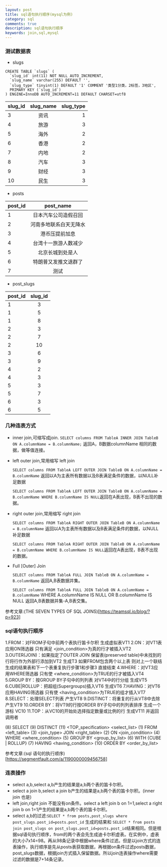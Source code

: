 ```yaml
---
layout: post
title: sql语句执行顺序(mysql为例)
category: sql
comments: true
description: sql语句执行顺序
keywords: join,sql,mysql
---
```



### 测试数据表

* slugs

```
CREATE TABLE `slugs` (
  `slug_id` int(11) NOT NULL AUTO_INCREMENT,
  `slug_name` varchar(255) DEFAULT '',
  `slug_type` tinyint(1) DEFAULT '1' COMMENT '类型1分类，2标签，3地区',
  PRIMARY KEY (`slug_id`)
) ENGINE=InnoDB AUTO_INCREMENT=11 DEFAULT CHARSET=utf8
```

| slug_id   |      slug_name      |  slug_type |
|----------|:-------------:|------:|
|	3	|	资讯		|	1	|
|	4	|	旅游		|	3	|
|	5	|	海外		|	2	|
|	6	|	香港		|	2	|
|	7	|	内地		|	2	|
|	8	|	汽车		|	3	|
|	9	|	财经		|	3	|
|	10	|	民生		|	3	|


<!-- more -->

*	posts

| post_id	|post_name	|
|:----------|:---------:|
| 1	|日本汽车公司造假召回|
| 2	|河南多地联系白天无降水|
| 3	|港币压提前加息|
| 4	|台湾十一旅游人数减少|
| 5	|北京长城到处是人|
| 6	|特朗普又发推文退群了|
| 7	|测试|

*	post_slugs

| post_id	| slug_id | 
|:----------|:---------:|
| 1		| 3 | 
| 1		| 5 | 
| 1		| 8 | 
| 2		| 3 | 
| 2		| 7 | 
| 2		| 10 | 
| 3		| 6 | 
| 3		| 9 | 
| 4		| 2 | 
| 4		| 3 | 
| 5		| 3 | 
| 5		| 7 | 
| 6		| 3 | 
| 6		| 5 | 


### 几种连表方式
*	inner join,可缩写成join. ``SELECT columns FROM TableA INNER JOIN TableB ON A.columnName = B.columnName;`` 返回A，B数据columnName 相同的数据，做等值连接。

*	left outer join,常用缩写 left join

	``SELECT columns FROM TableA LEFT OUTER JOIN TableB ON A.columnName = B.columnName`` 返回以A为主表所有数据以及B表满足条件的数据，以NULL补足数据

	``SELECT columns FROM TableA LEFT OUTER JOIN TableB ON A.columnName = B.columnName WHERE B.columnName IS NULL``返回在A表出现，B表不出现的数据。

*	right outer join,常用缩写 right join

	``SELECT columns FROM TableA RIGHT OUTER JOIN TableB ON A.columnName = B.columnName`` 返回以A为主表所有数据以及B表满足条件的数据，以NULL补足数据

	``SELECT columns FROM TableA RIGHT OUTER JOIN TableB ON A.columnName = B.columnName WHERE B.columnName IS NULL``返回在A表出现，B表不出现的数据。

*	Full [Outer] Join

	``SELECT columns FROM TableA FULL JOIN TableB ON A.columnName = B.columnName`` 返回A,B表数据并集。

	``SELECT columns FROM TableA FULL JOIN TableB ON A.columnName = B.columnName`` WHERE A.columnName IS NULL OR B.columnName IS NULL 返回A,B表数据并集-A,B表交集。

参考文章:(THE SEVEN TYPES OF SQL JOINS)[https://teamsql.io/blog/?p=923]

### sql语句执行顺序

1.FROM：对FROM子句中前两个表执行笛卡尔积 生成虚拟表VT1
2.ON：对VT1表应用ON筛选器 只有满足 <join_condition>为真的行才被插入VT2
3.OUTER(JOIN)：如果指定了OUTER JOIN 保留表(preserved table)中未找到的行将行作为外部行添加到VT2 生成T3
如果FROM包含两个以上表 则对上一个联结生成的结果表和下一个表重复执行步骤1和步骤3 直接结束
4.WHERE：对VT3应用WHERE筛选器 只有使 <where_condition>为TRUE的行才被插入VT4
5.GROUP BY：按GROUP BY子句中的列列表 对VT4中的行分组 生成VT5
6.CUBE|ROLLUP：把超组(Supergroups)插入VT6 生成VT6
7.HAVING：对VT6应用HAVING筛选器 只有使 <having_condition>为TRUE的组才插入VT7
8.SELECT：处理SELECT列表 产生VT8
9.DISTINCT：将重复的行从VT8中去除 产生VT9
10.ORDER BY：将VT9的行按ORDER BY子句中的列列表排序 生成一个游标 VC10
11.TOP：从VC10的开始处选择指定数量或比例的行 生成VT11 并返回调用者

(8) SELECT (9) DISTINCT (11) <TOP_specification> <select_list>
(1) FROM <left_table>
(3) <join_type> JOIN <right_table>
(2) ON <join_condition>
(4) WHERE <where_condition>
(5) GROUP BY <group_by_list>
(6) WITH {CUBE | ROLLUP}
(7) HAVING <having_condition>
(10) ORDER BY <order_by_list>

参考文章:(sql 语句的执行顺序)[https://segmentfault.com/a/1190000009456758]

### 连表操作

*	 select a,b,select a,b产生的结果是a,b两个表的笛卡尔积。
*	 select a join b,select a join b产生的结果是a,b两个表的笛卡尔积。(inner join 也是)
*	left join,right join 不能没有on条件。select a left join b on 1=1,select a right join b on 1=1产生的结果是a,b两个表的笛卡尔积。
*	select a,b的过滤:``SELECT * from posts,post_slugs where post_slugs.post_id=posts.post_id`` 生成的结果和 ``SELECT * from posts join post_slugs on post_slugs.post_id=posts.post_id``结果相同。但是根据sql语句执行顺序，from的两个表会先生成迪卡尔积虚表。在实例中，虚表的大小7x14=98。再从98条记录中根据where条件过滤。但是以join方式的连表操作，执行顺序是先从posts表获取数据，再根据on条件过滤posts数据，post_slugs数据，根据join方式插入保留数据。所以join连表操作where需要过滤的数据是7+14条记录。




